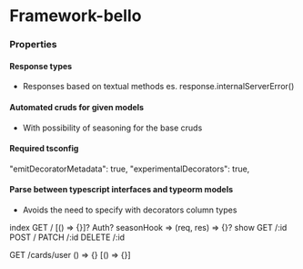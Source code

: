 # Framework-bello

### Properties

#### Response types

- Responses based on textual methods es. response.internalServerError()

#### Automated cruds for given models

- With possibility of seasoning for the base cruds

#### Required tsconfig
"emitDecoratorMetadata": true,
"experimentalDecorators": true,

#### Parse between typescript interfaces and typeorm models

- Avoids the need to specify with decorators column types

index GET / [() => {}]? Auth? seasonHook => (req, res) => {}?
show GET /:id
POST /
PATCH /:id
DELETE /:id

GET /cards/user () => {} [() => {}]
